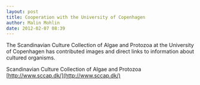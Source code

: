 ```yaml
---
layout: post
title: Cooperation with the University of Copenhagen
author: Malin Mohlin
date: 2012-02-07 08:39
---
```


The Scandinavian Culture Collection of Algae and Protozoa at the University of Copenhagen has contributed images and direct links to information about cultured organisms.

Scandinavian Culture Collection of Algae and Protozoa
[http://www.sccap.dk/](http://www.sccap.dk/)